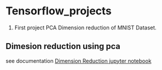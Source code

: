 # Tensorflow_projects

1) First project PCA Dimension reduction of MNIST Dataset.
## Dimesion reduction using pca
  see documentation [Dimension Reduction jupyter notebook](https://github.com/DataNeuron/Tensflow_projects/blob/master/Mnist%20classification%20using%20pCA.ipynb)
